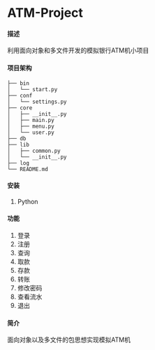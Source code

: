 # ATM-Project

#### 描述
利用面向对象和多文件开发的模拟银行ATM机小项目

#### 项目架构

```
├── bin
│   └── start.py
├── conf
│   └── settings.py
├── core
│   ├── __init__.py
│   ├── main.py
│   ├── menu.py
│   └── user.py
├── db
├── lib
│   ├── common.py
│   └── __init__.py
├── log
└── README.md
```


#### 安装

1.  Python

#### 功能

1.  登录
2.  注册
3.  查询
4.  取款
5.  存款
6.  转账
7.  修改密码
8.  查看流水
9.  退出

#### 简介

面向对象以及多文件的包思想实现模拟ATM机
